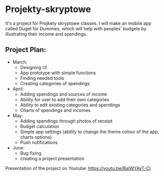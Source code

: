# Projekty-skryptowe
It's a project for Projkety skryptowe classes. I will make an mobile app called Duget for Dummies, which will help with peoples' budgets by illustrating their income and spendings.

## Project Plan:
- March:
    * Designing UI
    * App prototype with simple functions
    * Finding needed tools
    * Creating categories of spendings
- April:
    * Adding spendings and sources of income
    * Ability for user to add their own categories
    * Ability to edit existing categories and spendings
    * Charts of spendings and incomes
- May:
    * Adding spendings through photos of receipt
    * Budget calculation
    * Simple app settings (ability to change the theme colour of the app, charts options)
    * Push notifications
- June:
    * Bug fixing
    * creating a project presentation
 
Presentation of the project on Youtube: 
https://youtu.be/BalWYAvT-CI
